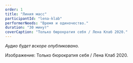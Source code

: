 ```yaml
---
order: 1
title: "Линия масс"
participantId: "lena-klab"
performerNeeds: "Время и одиночество."
duration: "30 минут"
coverCaption: "Только бюрократия себя / Лена Клаб 2020."
---
```


_Аудио будет вскоре опубликовано._


Изображение: Только бюрократия себя / Лена Клаб 2020.
